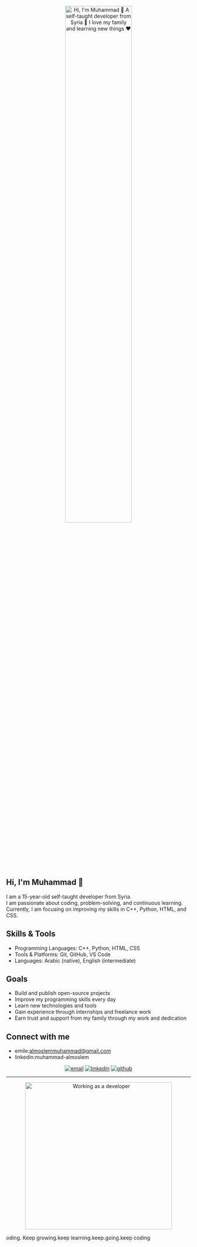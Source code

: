 <p align="center">
  <img src="https://github.com/muhammadmuslem/muhammadmuslem/raw/main/assets/github.gif" alt="Hi, I'm Muhammad 👋 A self-taught developer from Syria 🚀 I love my family and learning new things ❤️" width="60%" />
</p>

## Hi, I'm Muhammad 👋

I am a 15-year-old self-taught developer from Syria.  
I am passionate about coding, problem-solving, and continuous learning.  
Currently, I am focusing on improving my skills in C++, Python, HTML, and CSS.  

## Skills & Tools

- Programming Languages: C++, Python, HTML, CSS  
- Tools & Platforms: Git, GitHub, VS Code  
- Languages: Arabic (native), English (intermediate)  

## Goals

- Build and publish open-source projects  
- Improve my programming skills every day  
- Learn new technologies and tools  
- Gain experience through internships and freelance work  
- Earn trust and support from my family through my work and dedication  

## Connect with me
- emile:almoslemmuhammad@gmail.com
- linkedin:muhammad-almoslem
<p align="center">
  <a href="mailto:almoslemmuhammad@gmail.com"><img src="https://img.icons8.com/color/48/000000/gmail.png" alt="email" /></a>
  <a href="https://www.linkedin.com/in/[YOUR_LINKEDIN](https://www.linkedin.com/in/muhammad-almoslem-12a208377/)"><img src="https://img.icons8.com/color/48/000000/linkedin.png" alt="linkedin" /></a>
  <a href="https://github.com/muhammadmuslem"><img src="https://img.icons8.com/material-sharp/48/000000/github.png" alt="github" /></a>
</p>

---

<p align="center">
  <img src="https://media.giphy.com/media/qgQUggAC3Pfv687qPC/giphy.gif" width="400" alt="Working as a developer"/>
</p>oding. Keep growing.</strong>keep learning.keep.going.keep coding</p>
